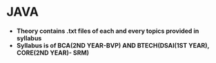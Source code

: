 # JAVA
- **Theory contains .txt files of each and every topics provided in syllabus**
- **Syllabus is of BCA(2ND YEAR-BVP) AND BTECH(DSAI(1ST YEAR), CORE(2ND YEAR)- SRM)**
